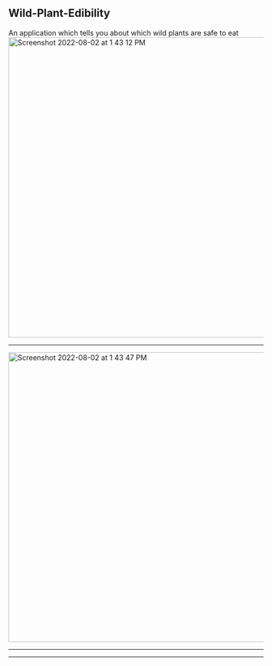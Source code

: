 ## Wild-Plant-Edibility
An application which tells you about which wild plants are safe to eat 
<img width="594" alt="Screenshot 2022-08-02 at 1 43 12 PM" src="https://user-images.githubusercontent.com/91720274/182327072-f7f1f346-06d6-4e1c-9976-5ed9ecfd562d.png">

--------------------------------------------------------------------------------------------

<img width="573" alt="Screenshot 2022-08-02 at 1 43 47 PM" src="https://user-images.githubusercontent.com/91720274/182327371-4159172b-898a-4219-a721-4e3fb60965f6.png">

------------------------------------------------------------------------------------------
------------------------------------------------------------------------------------------
